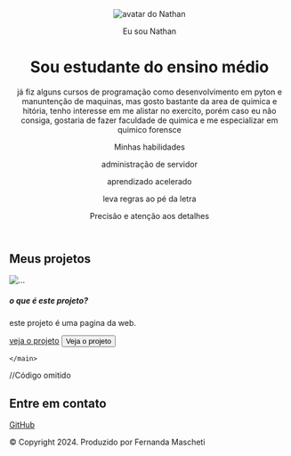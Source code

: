 <!DOCTYPE html>
<html lang="pt-br">
<head>
    <meta charset="UTF-8">
    <meta name="viewport" content="width=device-width, initial-scale=1.0">
    <link rel="stylesheet" href="style.css">
    <title>Meu portfólio</title>
</head>
<body>
    <header class="container text-center">
    <img src="img/![militar](https://github.com/user-attachments/assets/7a0a43fc-453e-43f8-81be-292206ba98a2)
" alt="avatar do Nathan" srcset="">
    <p class="lead">Eu sou Nathan</p>
    <h1>Sou estudante do ensino médio</h1>
    <p>já fiz alguns cursos de programação como desenvolvimento em pyton e manuntenção de maquinas, mas gosto bastante da area de quimica e hitória, tenho interesse em me alistar no exercito, porém caso eu não consiga, gostaria de fazer faculdade de quimica e me especializar em quimico forensce</p>
    <p>Minhas habilidades</p>
    <div>
            <p class="badge bg-secondary">administração de servidor</p>
            <p class="badge bg-secondary">aprendizado acelerado</p>
            <p class="badge bg-secondary">leva regras ao pé da letra</p>
            <p class="badge bg-secondary">Precisão e atenção aos detalhes</p>
    </div>
</header>
    <main class="container">
        <h2>Meus projetos</h2>
        <div class="row">
            <div class="col-md-4"></div>
                <div class="card" style="width: 18rem;">
                    <img src="..." class="card-img-top" alt="...">
                    <div class="card-body">
                        <h5 class="card-title">o que é este projeto?</h5>
                        <p class="card-text">este projeto é uma pagina da web.</p>
                        <a href="#" class="btn btn-primary">veja o projeto</a>
                        <button type="button" class="btn btn-link" data-bs-toggle="modal" data-bs-target="#modal1">Veja o projeto</button>
                    </div>
                </div>
        </div>
        
    </main>

//Código omitido

<footer class="container py-5">
    <h2>Entre em contato</h2>
    <div>
        <a href="https://github.com/femascheti">GitHub</a>
    </div>
    <p class="my-5 text-center">© Copyright 2024. Produzido por Fernanda Mascheti</p>
</footer>

</body>
</html>
